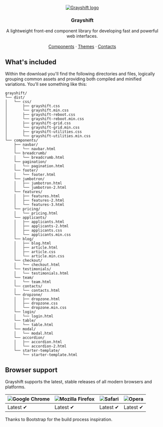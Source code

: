 <p align="center">
<a href="https://grayshift.io">
  <img src="https://avatars1.githubusercontent.com/u/56888211?s=200&v=4" alt="Grayshift logo">
</a>
</p>
<h3 align="center">Grayshift</h3>
<p align="center">
A lightweight front-end component library for developing fast and powerful web interfaces.
<br>
<br>
  <a href="https://grayshift.io/components/">Components</a>
   ·
  <a href="https://grayshift.io/themes/">Themes</a>
   ·
  <a href="https://grayshift.io/contacts/">Contacts</a>
</p>
<h2>What's included</h2>
<p>Within the download you'll find the following directories and files, logically grouping common assets and providing both compiled and minified variations. You'll see something like this:</p>
<pre lang="text"><code>grayshift/
└── dist/
│   └── css/
│       ├── grayshift.css
│       └── grayshift.min.css
│       ├── grayshift-reboot.css
│       └── grayshift-reboot.min.css
│       ├── grayshift-grid.css
│       └── grayshift-grid.min.css
│       ├── grayshift-utilities.css
│       └── grayshift-utilities.min.css
└── components/
    ├── navbar/
    │   └── navbar.html
    └── breadcrumb/
    │   └── breadcrumb.html
    └── pagination/
    │   └── pagination.html
    └── footer/
    │   └── footer.html
    └── jumbotron/
    │   ├── jumbotron.html
    │   └── jumbotron-2.html
    └── features/
    │   ├── features.html
    │   ├── features-2.html
    │   └── features-3.html
    └── pricing/
    │   └── pricing.html
    └── applicants/
    │   ├── applicants.html
    │   ├── applicants-2.html
    │   ├── applicants.css
    │   └── applicants.min.css
    └── blog/
    │   ├── blog.html
    │   ├── article.html
    │   ├── article.css
    │   └── article.min.css
    └── checkout/
    │   └── checkout.html
    └── testimonials/
    │   └── testimonials.html
    └── team/
    │   └── team.html
    └── contacts/
    │   └── contacts.html
    └── dropzone/
    │   ├── dropzone.html
    │   ├── dropzone.css
    │   └── dropzone.min.css
    └── login/
    │   └── login.html
    └── table/
    │   └── table.html
    └── modal/
    │   └── modal.html
    └── accordion/
    │   ├── accordion.html
    │   └── accordion-2.html
    └── starter-template/
        └── starter-template.html
</code></pre>
<h2>Browser support</h2>
<p>Grayshift supports the latest, stable releases of all modern browsers and platforms.</p>
<table>
  <thead>
    <tr>
      <th><img src="https://camo.githubusercontent.com/26846e979600799e9f4273d38bd9e5cb7bb8d6d0/68747470733a2f2f7261772e6769746875622e636f6d2f616c7272612f62726f777365722d6c6f676f732f6d61737465722f7372632f6368726f6d652f6368726f6d655f34387834382e706e67" alt="Google Chrome"></th>
      <th><img src="https://camo.githubusercontent.com/6087557f69ec6585eb7f8d7bd7d9ecb6b7f51ba1/68747470733a2f2f7261772e6769746875622e636f6d2f616c7272612f62726f777365722d6c6f676f732f6d61737465722f7372632f66697265666f782f66697265666f785f34387834382e706e67" alt="Mozilla Firefox"></th>
      <th><img src="https://camo.githubusercontent.com/6fbaeb334b99e74ddd89190a42766ea3b4600d2c/68747470733a2f2f7261772e6769746875622e636f6d2f616c7272612f62726f777365722d6c6f676f732f6d61737465722f7372632f7361666172692f7361666172695f34387834382e706e67" alt="Safari"></th>
      <th><img src="https://camo.githubusercontent.com/96d2405a936da1fb8988db0c1d304d3db04b8a52/68747470733a2f2f7261772e6769746875622e636f6d2f616c7272612f62726f777365722d6c6f676f732f6d61737465722f7372632f6f706572612f6f706572615f34387834382e706e67" alt="Opera"></th>
    </tr>
  </thead>
  <tbody>
    <tr>
      <td>Latest ✔</td>
      <td>Latest ✔</td>
      <td>Latest ✔</td>
      <td>Latest ✔</td>
    </tr>
  </tbody>
</table>

<p>Thanks to Bootstrap for the build process inspiration.</p>
